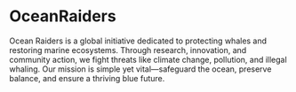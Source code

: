 # OceanRaiders
Ocean Raiders is a global initiative dedicated to protecting whales and restoring marine ecosystems. Through research, innovation, and community action, we fight threats like climate change, pollution, and illegal whaling. Our mission is simple yet vital—safeguard the ocean, preserve balance, and ensure a thriving blue future.
